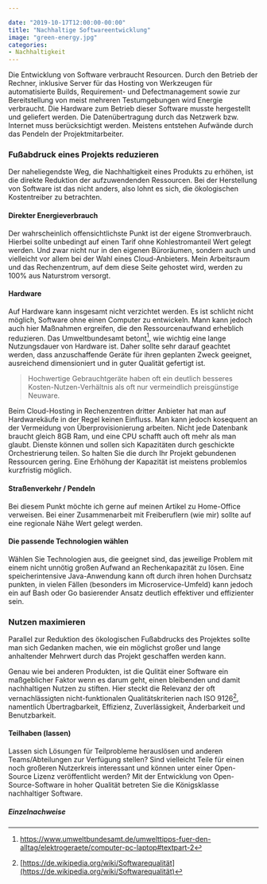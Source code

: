```yaml
---

date: "2019-10-17T12:00:00-00:00"
title: "Nachhaltige Softwareentwicklung"
image: "green-energy.jpg"
categories:
- Nachhaltigkeit
---
```


Die Entwicklung von Software verbraucht Resourcen. Durch den Betrieb der Rechner, inklusive Server für das Hosting von Werkzeugen für automatisierte Builds, Requirement- und 
Defectmanagement sowie zur Bereitstellung von meist mehreren Testumgebungen wird Energie verbraucht. Die Hardware zum Betrieb dieser Software musste hergestellt und geliefert werden. 
Die Datenübertragung durch das Netzwerk bzw. Internet muss berücksichtigt werden. Meistens entstehen Aufwände durch das Pendeln der Projektmitarbeiter.
<!--more-->

### Fußabdruck eines Projekts reduzieren
Der naheliegendste Weg, die Nachhaltigkeit eines Produkts zu erhöhen, ist die direkte Reduktion der aufzuwendenden Ressourcen. Bei der Herstellung von Software ist das nicht anders, also lohnt es sich, die ökologischen Kostentreiber zu betrachten.

#### Direkter Energieverbrauch
Der wahrscheinlich offensichtlichste Punkt ist der eigene Stromverbrauch. 
Hierbei sollte unbedingt auf einen Tarif ohne Kohlestromanteil Wert gelegt werden. Und zwar nicht nur in den eigenen Büroräumen, sondern auch und vielleicht vor allem bei der Wahl eines Cloud-Anbieters. Mein Arbeitsraum und das Rechenzentrum, auf dem diese Seite gehostet wird, werden zu 100% aus Naturstrom versorgt.

#### Hardware
Auf Hardware kann insgesamt nicht verzichtet werden. Es ist schlicht nicht möglich, Software ohne einen Computer zu entwickeln. Mann kann jedoch auch hier Maßnahmen ergreifen, die den Ressourcenaufwand erheblich reduzieren. Das Umweltbundesamt betont[^1], wie wichtig eine lange Nutzungsdauer von Hardware ist. Daher sollte sehr darauf geachtet werden, dass anzuschaffende Geräte für ihren geplanten Zweck geeignet, ausreichend dimensioniert und in guter Qualität gefertigt ist.

> Hochwertige Gebrauchtgeräte haben oft ein deutlich besseres Kosten-Nutzen-Verhältnis als oft nur vermeindlich preisgünstige Neuware.

Beim Cloud-Hosting in Rechenzentren dritter Anbieter hat man auf Hardwarekäufe in der Regel keinen Einfluss. Man kann jedoch kosequent an der Vermeidung von Überprovisionierung arbeiten. 
Nicht jede Datenbank braucht gleich 8GB Ram, und eine CPU schafft auch oft mehr als man glaubt. 
Dienste können und sollen sich Kapazitäten durch geschickte Orchestrierung teilen. So halten Sie die durch Ihr Projekt gebundenen Ressourcen gering. 
Eine Erhöhung der Kapazität ist meistens problemlos kurzfristig möglich.

#### Straßenverkehr / Pendeln
Bei diesem Punkt möchte ich gerne auf meinen Artikel zu Home-Office verweisen. Bei einer Zusammenarbeit mit Freiberuflern (wie mir) sollte auf eine regionale Nähe Wert gelegt werden.

#### Die passende Technologien wählen
Wählen Sie Technologien aus, die geeignet sind, das jeweilige Problem mit einem nicht unnötig großen Aufwand an Rechenkapazität zu lösen. Eine speicherintensive Java-Anwendung kann oft durch ihren hohen Durchsatz punkten, in vielen Fällen (besonders im Microservice-Umfeld) kann jedoch ein auf Bash oder Go basierender Ansatz deutlich effektiver und effizienter sein.

### Nutzen maximieren
Parallel zur Reduktion des ökologischen Fußabdrucks des Projektes sollte man sich Gedanken machen, wie ein möglichst großer und lange anhaltender Mehrwert durch das Projekt geschaffen werden kann.

Genau wie bei anderen Produkten, ist die Qulität einer Software ein maßgeblicher Faktor wenn es darum geht, einen bleibenden und damit nachhaltigen Nutzen zu stiften. Hier steckt die Relevanz der oft vernachlässigten nicht-funktionalen Qualitätskriterien nach ISO 9126[^2], namentlich Übertragbarkeit, Effizienz, Zuverlässigkeit, Änderbarkeit und Benutzbarkeit.

#### Teilhaben (lassen)
Lassen sich Lösungen für Teilprobleme herauslösen und anderen Teams/Abteilungen zur Verfügung stellen? Sind vielleicht Teile für einen noch großeren Nutzerkreis interessant und können unter einer Open-Source Lizenz veröffentlicht werden? Mit der Entwicklung von Open-Source-Software in hoher Qualität betreten Sie die Königsklasse nachhaltiger Software.

##### Einzelnachweise
 [^1]: https://www.umweltbundesamt.de/umwelttipps-fuer-den-alltag/elektrogeraete/computer-pc-laptop#textpart-2 
 [^2]: [https://de.wikipedia.org/wiki/Softwarequalität](https://de.wikipedia.org/wiki/Softwarequalität)